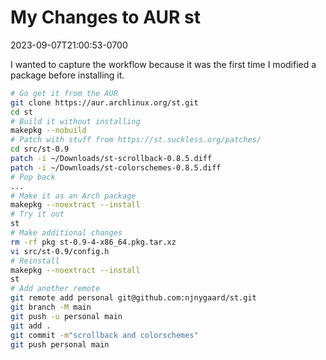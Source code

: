 # My Changes to AUR st

2023-09-07T21:00:53-0700

I wanted to capture the workflow because it was the first time I modified a package before installing it.

```bash
# Go get it from the AUR
git clone https://aur.archlinux.org/st.git
cd st
# Build it without installing
makepkg --nobuild
# Patch with stuff from https://st.suckless.org/patches/
cd src/st-0.9
patch -i ~/Downloads/st-scrollback-0.8.5.diff
patch -i ~/Downloads/st-colorschemes-0.8.5.diff
# Pop back
...
# Make it as an Arch package
makepkg --noextract --install
# Try it out
st
# Make additional changes
rm -rf pkg st-0.9-4-x86_64.pkg.tar.xz
vi src/st-0.9/config.h
# Reinstall
makepkg --noextract --install
st
# Add another remote
git remote add personal git@github.com:njnygaard/st.git
git branch -M main
git push -u personal main
git add .
git commit -m"scrollback and colorschemes"
git push personal main
```
